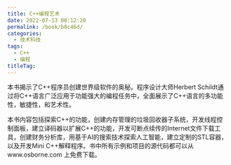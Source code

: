 ```yaml
---
title: C++编程艺术
date: 2022-07-13 00:12:20
permalink: /book/b0c46d/
categories:
  - 技术科技
tags:
  - C++
  - 编程
titleTag: 
---
```


本书揭示了C++程序员创建世界级软件的奥秘。程序设计大师Herbert Schildt通过将C++语言广泛应用于功能强大的编程任务中，全面展示了C++语言的多功能性，敏捷性，和艺术性。

本书内容包括探索C++的功能，创建内存管理的垃圾回收器子系统，开发线程控制面板，建立译码器以扩展C++的功能，开发可断点续传的Internet文件下载工具，创建财务分析库，用基于AI的搜索技术探索人工智能，建立定制的STL容器，以及开发Mini C++解释程序。书中所有示例和项目的源代码都可以从www.osborne.com 上免费下载。

<!-- more -->

<BookShelf
album="https://cdn.staticaly.com/gh/jonsam-ng/image-hosting@master/oxygen-space/image.5h9qdhcabc40.png"
:pages="339"
link="https://www.aliyundrive.com/s/q3k7sP6Heuy"
douban="https://book.douban.com/subject/1444929/"
author="斯切尔特"
publisher="清华大学出版社"
intro="本书内容包括探索C++的功能，创建内存管理的垃圾回收器子系统，开发线程控制面板，建立译码器以扩展C++的功能，开发可断点续传的Internet文件下载工具，创建财务分析库，用基于AI的搜索技术探索人工智能，建立定制的STL容器，以及开发Mini C++解释程序。"
lang="中文"
/>

